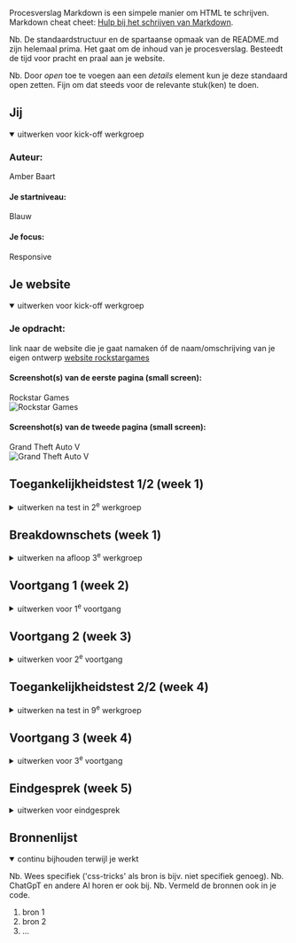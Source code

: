 Procesverslag
Markdown is een simpele manier om HTML te schrijven.  
Markdown cheat cheet: [Hulp bij het schrijven van Markdown](https://github.com/adam-p/markdown-here/wiki/Markdown-Cheatsheet).

Nb. De standaardstructuur en de spartaanse opmaak van de README.md zijn helemaal prima. Het gaat om de inhoud van je procesverslag. Besteedt de tijd voor pracht en praal aan je website.

Nb. Door *open* toe te voegen aan een *details* element kun je deze standaard open zetten. Fijn om dat steeds voor de relevante stuk(ken) te doen.





## Jij

<details open>
  <summary>uitwerken voor kick-off werkgroep</summary>

  ### Auteur:
  Amber Baart

  #### Je startniveau:
  Blauw

  #### Je focus:
  Responsive
 
</details>





## Je website

<details open>
  <summary>uitwerken voor kick-off werkgroep</summary>

  ### Je opdracht:
  link naar de website die je gaat namaken óf de naam/omschrijving van je eigen ontwerp 
  <a href="https://www.rockstargames.com">website rockstargames</a>

  #### Screenshot(s) van de eerste pagina (small screen): 
  Rockstar Games  
  <img src="readme-images/homepagina.png" width="375px" alt="Rockstar Games">

  #### Screenshot(s) van de tweede pagina (small screen):
  Grand Theft Auto V  
  <img src="readme-images/grand-theft-auto-v.png" width="375px" alt="Grand Theft Auto V">
 
</details>



## Toegankelijkheidstest 1/2 (week 1)

<details>
  <summary>uitwerken na test in 2<sup>e</sup> werkgroep</summary>

  ### Bevindingen
  Lijst met je bevindingen die in de test naar voren kwamen:

  1. Het is belangrijk om echt goed te luisteren naar wat de screen-reader zegt, anders mis je welke knoppen je moet inklikken om verder te gaan naar een ander scherm of op een knop te klikken. Vaak zijn de combinaties van de       toetsen verschillend per interactie.

     <img src="readme-images/voice-over.png" width="375px">

  2. Onderin bij de pagina van Rockstar Games kun je een taal aankiezen. Er is een keuze uit 13 talen voor de pagina. Eenmaal bij taal 13 was het voor mij lastig te begrijpen hoe je uit de tab kon om een taal te kiezen.

     <img src="readme-images/taal-kiezen.png" width="375px">

  3. Je kan de cookies settings niet aanpassen via de screen reader. De screen reader leeft namelijk die link in de footer niet voor en is dus ook niet klikbaar voor mensen die daar afhankelijk van zijn.

     <img src="readme-images/cookies-settings.png" width="375px">

  4. Bij de categorie links leest de voice-over niet altijd voor dat iets een video is, dus voornamelijk als je blind bent weet je niet dat je mogelijk op een video gaat klikken. Daarnaast begint de video gelijk als je erop         klikt. Dit kan beter aangegeven worden door op te lezen dat het een video is in plaats van simpelweg "link".

     <img src="readme-images/video.png" width="375px">

     
  5. Er is soms een mogelijkheid rechts bovenin om het menu over te slaan en gelijk door te gaan naar de content. Dit is wel fijn voor de gebruiker, alleen zie ik niet altijd wanneer deze optie tevoorschijn komt. Het is voor mij op het moment onduidelijk wanneer deze optie verschijnt.

     <img src="readme-images/skip.png" width="375px">

  6. Als ik met de voice-over door de carousel ga, dan laat hij de tekst van de andere pagina's niet zien maar alleen de afbeeldingen. De tekst wordt hierdoor ook niet opgelezen, maar alleen de link binnen de afbeelding. En je zou dus niet goed weten waar het over gaat.

     <img src="readme-images/carousel.png" width="375px">

  7. De kopjes onder "newswire" worden opgelezen. Het kopje hieronder wordt opeens in een andere taal opgelezen. Dit is niet bepaald handig voor slechtziende mensen.

     <img src="readme-images/andere-taal.png" width="375px">

  8. Hij leest de navigatie als banner, wat naar mijn mening niet heel goed geformuleerd is want als je slechtziend bent is het woord "banner" niet heel duidelijk.

     <img src="readme-images/navigatie.png" width="375px">

  9. De voice-over leest goed op wat voor lijst het is. Zoals hier zijn het iconen en dat wordt duidelijk aangetoont bij de voice-over.

     <img src="readme-images/iconen.png" width="375px">

  10. Wanneer je bij de footer bent, wordt dit duidelijk aangegeven voordat je pas bij de elementen in de footer kan. Dit is wel handig omdat de footer duidelijk een ander onderdeel is dan de rest op de pagina.

     <img src="readme-images/footer.png" width="375px">

     


</details>



## Breakdownschets (week 1)

<details>
  <summary>uitwerken na afloop 3<sup>e</sup> werkgroep</summary>

  ### de hele pagina: 
  <img src="readme-images/breakdown-schets-homepage-smallscreen.jpg" width="375px" alt="breakdown schets van de homepage">

  ### dynamisch deel (bijv menu): 
  <img src="readme-images/breakdown-schets-gtav-smallscreen.jpg" width="375px" alt="breakdown schets van de pagina over gta 5">
</details>





## Voortgang 1 (week 2)

<details>
  <summary>uitwerken voor 1<sup>e</sup> voortgang</summary>

  ### Stand van zaken
 Content die ik al kende in html en css gaan erg goed. Maar nieuwe theorie zoals een carasoul vind ik erg lastig en begrijp ik moeilijk. Dit zelfde geld voor een hamburger menu of werken met grid. (neem ook screenshots op van delen van je website en code)


  ### Agenda voor meeting
  samen met je groepje opstellen

  | Amber      | Kevin         | student 3    | student 4        |
  | ---            | ---                | ---          | ---              |
  |  Carasoul, uitschuivend hamburger menu. Als tijd over hamburger menu uitgebreider maken zoals gekozen website.| Carasoul, pop-up die tevoorschijn komt, pop-up balk bovenaan die je weg kan klikken en buttons die aan de zijkant verticaal vast zitten.              | ...          | ...              |


  ### Verslag van meeting

  - Toegankelijkheidstest moet wat uitgebreider (houdt checklist erbij)
  - Voor knop talen kiezen kan gebruik maken van imput-type: select
  - Zet de ul in de footer
  - Kijk opnieuw naar alle H's
  - "watch trailer" + regels onder kop newswire zijn een p
  - Class bij features games in de selection tag doen niet in de ul
  - Talen knop hoeft geen id te hebben want staat in footer
  - Summery details kan gebruikt worden voor uitklapbare delen

</details>





## Voortgang 2 (week 3)

<details>
  <summary>uitwerken voor 2<sup>e</sup> voortgang</summary>

  ### Stand van zaken
  Aan het kijken hoe ik het beste mijn css voor mijn tweede pagina kan stijlen. Mijn eerste pagina staat volledig opgebouwd in css, alleen hij is nog niet responsive en ik mis nog steeds een hamburger menu en werkend carousel.


  ### Agenda voor meeting
  samen met je groepje opstellen

  | Amber     | Kevin          | student 3    | student 4        |
  | ---            | ---                | ---          | ---              |
  | De manier hoe ik mijn html en css goed ga opmaken voor mijn tweede pagina. Of mijn css van mijn eerste pagina verbeterd kan worden.  | Een dropdown in een dropdown voor mijn navigatie. Als tijd over heb de juiste grootte gebruiken van mijn afbeeldingen voor toegankelijkheid.           | ...          | ...              |


  ### Verslag van meeting

Homepagina
  - Newswire is een section waar de ul + li in zitten
  - H2 in de section van "features games"
  - "view more" link moet in de section van "features games"
  - "subscribe now" is een a href niet een button

Tweede pagina
  - Doe de class bij body tag bij main tag
  - Footer moet in de body
  - Linkjes (+ icons) in footer doorverwijzen naar andere pagina
  - Kijk opnieuw naar alle H's
  - Tekst onder features niet in section maar gewoon een losse p van maken
  - Summary details zou gebruikt kunnen worden in hamburger menu.

</details>





## Toegankelijkheidstest 2/2 (week 4)

<details>
  <summary>uitwerken na test in 9<sup>e</sup> werkgroep</summary>

  ### Bevindingen
  Lijst met je bevindingen die in de test naar voren kwamen (geef ook aan wat er verbeterd is):

</details>





## Voortgang 3 (week 4)

<details>
  <summary>uitwerken voor 3<sup>e</sup> voortgang</summary>

  ### Stand van zaken
  Ik heb beide pagina's gemaakt in css en html. Mijn carousel werkt ook en mijn hamburger menu werkt alleen op mijn eerste pagina, dit moet ik nog bijwerken. Ik ben op dit moment bezig met beide pagina's responsive maken. 


  ### Agenda voor meeting
  samen met je groepje opstellen

  | Amber      | student 2          | student 3    | student 4        |
  | ---            | ---                | ---          | ---              |
  | Mijn html en css bekijken voor beide pagina's of alles lukt. Kijken of ik dingen aan moet passen in mijn html om het beter te maken. Vragen of mijn hamburger menu uitgebreid genoeg is (want van gekozen site is uitgebreider).       | ...                | ...          | ...              |


  ### Verslag van meeting

  - Carousel divs weggewerkt worden naar ul en li.
  - divs bij talen kunnen weg, de class kan in de select tag.
  - werk de dingen van de vorige voortgangs gesprekken weer bij.
  - Hamburger menu is uitgebreid genoeg, wel nog werkend maken op beide pagina's.
  - Carousel op tweede pagina is optioneel, want ik heb er al 1 op eerste pagina.
</details>




## Eindgesprek (week 5)

<details>
  <summary>uitwerken voor eindgesprek</summary>

  ### Je uitkomst - karakteristiek screenshots:
  <img src="readme-images/dummy-plaatje.jpg" width="375px" alt="uitomst opdracht 1">


  ### Dit ging goed/Heb ik geleerd: 
  Korte omschrijving met plaatjes

  <img src="readme-images/dummy-plaatje.jpg" width="375px" alt="top">


  ### Dit was lastig/Is niet gelukt:
  Korte omschrijving met plaatjes

  <img src="readme-images/dummy-plaatje.jpg" width="375px" alt="bummer">
</details>





## Bronnenlijst

<details open>
  <summary>continu bijhouden terwijl je werkt</summary>

  Nb. Wees specifiek ('css-tricks' als bron is bijv. niet specifiek genoeg). 
  Nb. ChatGpT en andere AI horen er ook bij.
  Nb. Vermeld de bronnen ook in je code.

  1. bron 1
  2. bron 2
  3. ...

</details>
